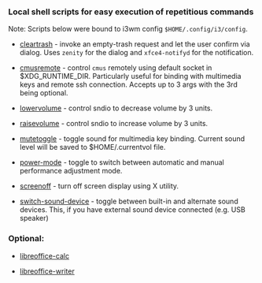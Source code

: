 ### Local shell scripts for easy execution of repetitious commands

Note: Scripts below were bound to i3wm config `$HOME/.config/i3/config`.

- [cleartrash](https://github.com/cyril2day/OpenBSD-Environment/blob/master/Shell%20scripts/local_bin/cleartrash)
  \- invoke an empty-trash request and let the user confirm via dialog. Uses `zenity` for the dialog
  and `xfce4-notifyd` for the notification.

- [cmusremote](https://github.com/cyril2day/OpenBSD-Environment/blob/master/Shell%20scripts/local_bin/cmusremote)
  \- control `cmus` remotely using default socket in \$XDG_RUNTIME_DIR. Particularly useful for binding with multimedia
  keys and remote ssh connection. Accepts up to 3 args with the 3rd being optional.

- [lowervolume](https://github.com/cyril2day/OpenBSD-Environment/blob/master/Shell%20scripts/local_bin/lowervolume)
  \- control sndio to decrease volume by 3 units.

- [raisevolume](https://github.com/cyril2day/OpenBSD-Environment/blob/master/Shell%20scripts/local_bin/raisevolume)
  \- control sndio to increase volume by 3 units.

- [mutetoggle](https://github.com/cyril2day/OpenBSD-Environment/blob/master/Shell%20scripts/local_bin/mutetoggle)
  \- toggle sound for multimedia key binding. Current sound level will be saved to \$HOME/.currentvol file.

- [power-mode](https://github.com/cyril2day/OpenBSD-Environment/blob/master/Shell%20scripts/local_bin/power-mode)
  \- toggle to switch between automatic and manual performance adjustment mode.

- [screenoff](https://github.com/cyril2day/OpenBSD-Environment/blob/master/Shell%20scripts/local_bin/screenoff)
  \- turn off screen display using X utility.

- [switch-sound-device](https://github.com/cyril2day/OpenBSD-Environment/blob/master/Shell%20scripts/local_bin/switch-sound-device)
  \- toggle between built-in and alternate sound devices. This, if you have external sound device connected (e.g. USB speaker)

### Optional:

- [libreoffice-calc](https://github.com/cyril2day/OpenBSD-Environment/blob/master/Shell%20scripts/local_bin/libreoffice-calc)

- [libreoffice-writer](https://github.com/cyril2day/OpenBSD-Environment/blob/master/Shell%20scripts/local_bin/libreoffice-writer)

